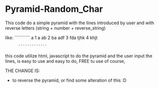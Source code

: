 # Pyramid-Random_Char
This code do a simple pyramid with the lines introduced by user and with reverse letters (string + number + reverse_string)

like: 
            ```````````
              a 1 a
             ab 2 ba
            adf 3 fda
           tjhk 4 khjt
         
          `````````````
          
this code utilize html, javascript to do the pyramid and the user input the lines, is easy to use and easy to do, FREE tu use of course,

THE CHANGE IS: 

- to reverse the pyramid, or find some alteration of this :D 

